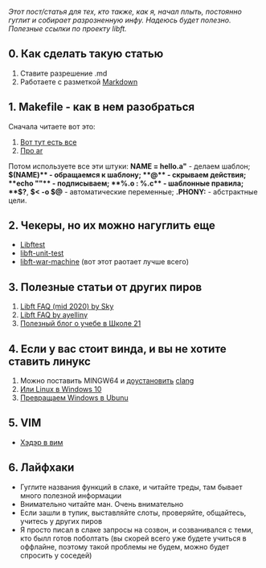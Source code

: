 *Этот пост/статья для тех, кто также, как я, начал плыть, постоянно гуглит и собирает разрозненную инфу. Надеюсь будет полезно. Полезные ссылки по проекту libft.*

## 0. Как сделать такую статью
1. Ставите разрешение .md
2. Работаете с разметкой [Markdown](https://github.com/sandino/Markdown-Cheatsheet)

## 1. Мakefile - как в нем разобраться
Сначала читаете вот это:
1. [Вот тут есть все](http://linux.yaroslavl.ru/docs/prog/gnu_make_3-79_russian_manual.html)
2. [Про ar](https://ru.wikipedia.org/wiki/Ar_(Unix))

Потом используете все эти штуки:
**NAME = hello.a"** - делаем шаблон;
**$(NAME)** - обращаемся к шаблону;
**@** - скрываем действия;
**echo ""** - подписываем;
**%.o : %.c** - шаблонные правила; 
**$?**, **$< -o $@** - автоматические переменные;
**.PHONY:** - абстрактные цели.

## 2. Чекеры, но их можно нагуглить еще
- [Libftest](https://github.com/jtoty/Libftest/blob/master/README.md)
- [libft-unit-test](https://github.com/alelievr/libft-unit-test)
- [libft-war-machine](https://github.com/ska42/libft-war-machine) (вот этот раотает лучше всего)

## 3. Полезные статьи от других пиров
1. [Libft FAQ (mid 2020) by Sky](https://github.com/sky-183/42_faq)
2. [Libft FAQ by ayellinү](https://paper.dropbox.com/doc/LIBFT-5TCwT0vJEPasSgd3m6bW)
3. [Полезный блог о учебе в Школе 21](https://42-21-school.blogspot.com/)

## 4. Если у вас стоит винда, и вы не хотите ставить линукс
1. Можно поставить MINGW64 и [доустановить](https://coderoad.ru/9427356/%D0%9A%D0%B0%D0%BA-%D1%81%D0%BA%D0%BE%D0%BC%D0%BF%D0%B8%D0%BB%D0%B8%D1%80%D0%BE%D0%B2%D0%B0%D1%82%D1%8C-Clang-%D0%BD%D0%B0-Windows) [clang](https://superuser.com/questions/1505283/how-to-install-clang-format-on-mingw-windows)
2. [Или Linux в Windows 10](https://docs.microsoft.com/ru-ru/windows/wsl/install-on-server)
3. [Превращаем Windows в Ubunu](https://youtu.be/tD7jN5A7GE8)

## 5. VIM
- [Хэдэр в вим](https://github.com/pbondoer/vim-42header)

## 6. Лайфхаки
- Гуглите названия функций в слаке, и читайте треды, там бывает много полезной информации
- Внимательно читайте ман. Очень внимательно
- Если зашли в тупик, выставляйте слоты, проверяйте, общайтесь, учитесь у других пиров
- Я просто писал в слаке запросы на созвон, и созванивался с теми, кто былл готов поболтать (вы скорей всего уже будете учиться в оффлайне, поэтому такой проблемы не будем, можно будет спросить у соседей)

